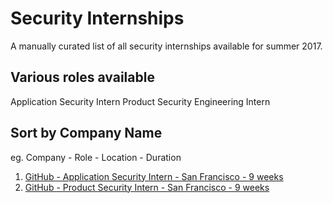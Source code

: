 # Security Internships
A manually curated list of all security internships available for summer 2017.

## Various roles available
Application Security Intern
Product Security Engineering Intern

## Sort by Company Name
eg. Company - Role - Location - Duration
1. [GitHub - Application Security Intern - San Francisco - 9 weeks](https://jobs.lever.co/github/eb49d79f-7022-41d5-afaa-8b4dc8661114)
2. [GitHub - Product Security Intern - San Francisco - 9 weeks](https://jobs.lever.co/github/d297d5f0-9eff-4cf5-bb0c-daa41a0d57db)